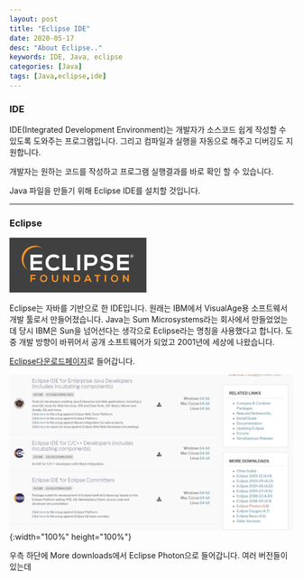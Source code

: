 ```yaml
---
layout: post
title: "Eclipse IDE"
date: 2020-05-17
desc: "About Eclipse.."
keywords: IDE, Java, eclipse
categories: [Java]
tags: [Java,eclipse,ide]
---
```


### IDE

IDE(Integrated Development Environment)는 개발자가 소스코드 쉽게 작성할 수 있도록 도와주는 프로그램입니다. 그리고 컴파일과 실행을 자동으로 해주고 디버깅도 지원합니다. 

개발자는 원하는 코드를 작성하고 프로그램 실행결과를 바로 확인 할 수 있습니다. 

Java 파일을 만들기 위해 Eclipse IDE를 설치할 것입니다. 

---

### Eclipse

![10_eclipse](/static/assets/img/blog/java/01BasicKnowledge/10_eclipse.png)

Eclipse는 자바를 기반으로 한 IDE입니다. 원래는 IBM에서 VisualAge용 소프트웨서 개발 툴로서 만들어졌습니다. Java는 Sum Microsystems라는 회사에서 만들었었는데 당시 IBM은 Sun을 넘어선다는 생각으로 Eclipse라는 명칭을 사용했다고 합니다. 도중 개발 방향이 바뀌어서 공개 소프트웨어가 되었고 2001년에 세상에 나왔습니다.   

[Eclipse다운로드페이지](https://www.eclipse.org/downloads/packages/)로 들어갑니다.

![11_downloadEclipse](/static/assets/img/blog/java/01BasicKnowledge/11_downloadEclipse.png){:width="100%" height="100%"}

우측 하단에 More downloads에서 Eclipse Photon으로 들어갑니다. 여러 버전들이 있는데 
